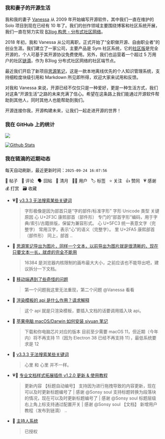 ### 我和妻子的开源生活

我和我的妻子 [Vanessa](https://github.com/Vanessa219) 从 2009 年开始编写开源软件，其中我们一直在维护的 Solo 项目到现在已经有 10 年了。我们的创作领域主要围绕博客和社区系统开展，我们一直在努力实现 [B3log 构思 - 分布式社区网络](https://ld246.com/article/1546941897596)。

2018 年初，我和 Vanessa 从公司离职，正式开始了“全职做开源、自由职业者”的创业生涯。我们建立了一家公司，主要产品是 Sym 社区系统，它的[社区版](https://github.com/88250/symphony)是完全开源的，个人可基于其开源协议免费使用。另外，我们也运营着一个超过 5 万用户的社区[链滴](https://ld246.com)，作为 B3log 分布式社区网络的社区端节点。

最近我们开启了新项目[思源笔记](https://github.com/siyuan-note/siyuan)，这是一款本地离线优先的个人知识管理系统，支持细粒度块级引用和 Markdown 所见即所得，欢迎大家来试用和反馈。

对我和 Vanessa 来说，开源已经不仅仅只是一种爱好，更是一种生活方式，我们对这条“开源生活”之路的未来充满了信心。希望在这条路上我们能通过开源软件帮助到其他人，同时其他人也能帮助到我们。

开源连接你我，开源构建未来，让我们一起走进开源的世界！

### 我在 GitHub 上的统计

<a title="Hits" target="_blank" href="https://github.com/88250/88250"><img src="https://hits.b3log.org/88250/88250.svg"></a>

[![Github Stats](https://github-readme-stats.vercel.app/api?username=88250&theme=tokyonight&show_icons=true)](https://github.com/88250)

<!--events start -->

### 我在链滴的近期动态

每天自动刷新，最近更新时间：`2025-09-24 16:07:56`

📝 帖子 &nbsp; 💬 评论 &nbsp; 🗣 回帖 &nbsp; 🌙 清月 &nbsp; 👨‍💻 用户 &nbsp; 🏷️ 标签 &nbsp; ⭐️ 关注 &nbsp; 👍 赞同 &nbsp; 💗 感谢 &nbsp; 💰 打赏 &nbsp; 🗃 收藏

* 💗💬 [v3.3.3 无法搜索某些关键词](https://ld246.com/article/1758617661611/comment/1758619576504#comments)

  > 字形极像是因为部首只是“字的部件/标准字形” 字形 Unicode 类型 关键原因 ⼼ U+2F3C 康熙部首（部件形） 专门的“部首字形”编码，用于字典/索引/古籍排版，保留为兼容形式。 心 U+5FC3 统一表意文字（完整字） 常用汉字，表示“心”的语义（完整字）。 ⾥ U+2FA5 康熙部首（部件形） 同上，部首 ..
* 💬 [思源笔记导出为图片，同样一个文本，以前导出为图片就是很清晰的，现在只要文本一长，就虚的完全不能用](https://ld246.com/article/1758627501243/comment/1758628810062#comments)

  > 16384 是浏览器内核限制的画布最大大小，之前应该也不能导出吧，建议拆分一下文档。
* 💬 [移动端遇到了些奇怪的问题](https://ld246.com/article/1758627024457/comment/1758627833843#comments)

  > 第一个问题我这里无法重现，第二个问题 @Vanessa 看看
* 💬 [渲染模板的 api 是什么作用？请求解释](https://ld246.com/article/1758619768438/comment/1758620632418#comments)

  > 这个 api 就是只渲染模板，要插入文档的话要调用插入块 api。
* 💬 [苹果电脑 macOS/Darwin 如何安装 siyuan 笔记](https://ld246.com/article/1758619436470/comment/1758619765934#comments)

  > 下载和你电脑芯片对应的版本 目前至少需要 macOS 11，但近期（今年内）将不再支持 11（因为 Electron 38 已经不再支持 11），最低系统要求是 12
* 💬 [v3.3.3 无法搜索某些关键词](https://ld246.com/article/1758617661611/comment/1758619251461#comments)

  > 心里 和 ⼼⾥ 并不一样。
* 💗📝 [专业文档样式拓展插件 v1.2.0 更新 &amp; 使用教程](https://ld246.com/article/1755597149789)

  > 更新内容 【标题自动编号】 支持因为进行拖拽导致的内容更新，现在可以及时更新标题编号了 | 感谢 @Sonsy soul 支持标题转换为段落块的情况，现在可以及时更新标题编号了 | 感谢 @Sonsy soul 标题层级右上角上标支持通过配置开关 | 感谢 @Sonsy soul 【文档】 新增用户教程（发布到链滴）  ..
* 💬 [主持人系统](https://ld246.com/article/1591172128000/comment/1758457889753#comments)

  > 已授权


<!--events end -->
